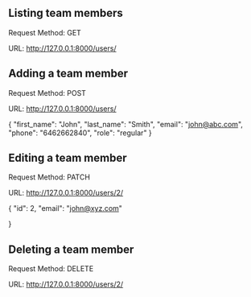 ## Listing team members

Request Method: GET

URL: http://127.0.0.1:8000/users/

## Adding a team member

Request Method: POST

URL: http://127.0.0.1:8000/users/

{
    "first_name": "John",
    "last_name": "Smith",
    "email": "john@abc.com",
    "phone": "6462662840",
    "role": "regular"
}

## Editing a team member
Request Method: PATCH

URL: http://127.0.0.1:8000/users/2/

{
    "id": 2,
    "email": "john@xyz.com"

}

## Deleting a team member
Request Method: DELETE

URL: http://127.0.0.1:8000/users/2/
